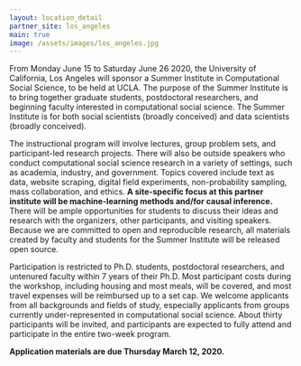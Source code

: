 ```yaml
---
layout: location_detail
partner_site: los_angeles
main: true
image: /assets/images/los_angeles.jpg
---
```


From Monday June 15 to Saturday June 26 2020, the University of California, Los Angeles will sponsor a Summer Institute in Computational Social Science, to be held at UCLA. The purpose of the Summer Institute is to bring together graduate students, postdoctoral researchers, and beginning faculty interested in computational social science. The Summer Institute is for both social scientists (broadly conceived) and data scientists (broadly conceived). 

The instructional program will involve lectures, group problem sets, and participant-led research projects. There will also be outside speakers who conduct computational social science research in a variety of settings, such as academia, industry, and government. Topics covered include text as data, website scraping, digital field experiments, non-probability sampling, mass collaboration, and ethics. **A site-specific focus at this partner institute will be machine-learning methods and/for causal inference.** There will be ample opportunities for students to discuss their ideas and research with the organizers, other participants, and visiting speakers. Because we are committed to open and reproducible research, all materials created by faculty and students for the Summer Institute will be released open source.

Participation is restricted to Ph.D. students, postdoctoral researchers, and untenured faculty within 7 years of their Ph.D. Most participant costs during the workshop, including housing and most meals, will be covered, and most travel expenses will be reimbursed up to a set cap. We welcome applicants from all backgrounds and fields of study, especially applicants from groups currently under-represented in computational social science. About thirty participants will be invited, and participants are expected to fully attend and participate in the entire two-week program.

**Application materials are due Thursday March 12, 2020.**
